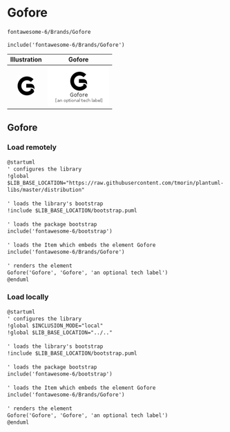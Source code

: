 # Gofore


```text
fontawesome-6/Brands/Gofore
```

```text
include('fontawesome-6/Brands/Gofore')
```



| Illustration | Gofore |
| :---: | :---: |
| ![illustration for Illustration](../../fontawesome-6/Brands/Gofore.png) | ![illustration for Gofore](../../fontawesome-6/Brands/Gofore.Local.png) |




## Gofore

### Load remotely
```plantuml
@startuml
' configures the library
!global $LIB_BASE_LOCATION="https://raw.githubusercontent.com/tmorin/plantuml-libs/master/distribution"

' loads the library's bootstrap
!include $LIB_BASE_LOCATION/bootstrap.puml

' loads the package bootstrap
include('fontawesome-6/bootstrap')

' loads the Item which embeds the element Gofore
include('fontawesome-6/Brands/Gofore')

' renders the element
Gofore('Gofore', 'Gofore', 'an optional tech label')
@enduml
```

### Load locally
```plantuml
@startuml
' configures the library
!global $INCLUSION_MODE="local"
!global $LIB_BASE_LOCATION="../.."

' loads the library's bootstrap
!include $LIB_BASE_LOCATION/bootstrap.puml

' loads the package bootstrap
include('fontawesome-6/bootstrap')

' loads the Item which embeds the element Gofore
include('fontawesome-6/Brands/Gofore')

' renders the element
Gofore('Gofore', 'Gofore', 'an optional tech label')
@enduml
```

